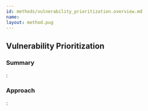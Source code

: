 ```yaml
---
id: methods/vulnerability_prioritization.overview.md
name: 
layout: method.pug
---
```

## Vulnerability Prioritization

### Summary

:[](../reporting/vulnerability_prioritization/summary.md)
### Approach

:[](../reporting/vulnerability_prioritization/approach.md)
